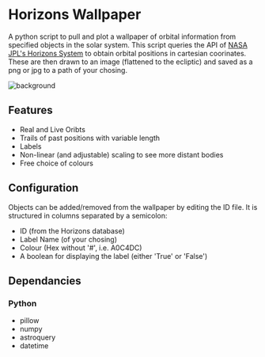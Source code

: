 # Horizons Wallpaper
A python script to pull and plot a wallpaper of orbital information from specified objects in the solar system. This script queries the API of [NASA JPL's Horizons System](https://ssd.jpl.nasa.gov/horizons/) to obtain orbital positions in cartesian coorinates. These are then drawn to an image (flattened to the ecliptic) and saved as a png or jpg to a path of your chosing.

![background](https://github.com/daraghhollman/horizons-wallpaper/assets/62439417/3229d214-dc0e-4265-a361-dadf3cea6149)

## Features
- Real and Live Oribts
- Trails of past positions with variable length
- Labels
- Non-linear (and adjustable) scaling to see more distant bodies
- Free choice of colours

## Configuration
Objects can be added/removed from the wallpaper by editing the ID file. It is structured in columns separated by a semicolon:
- ID (from the Horizons database)
- Label Name (of your chosing)
- Colour (Hex without '#', i.e. A0C4DC)
- A boolean for displaying the label (either 'True' or 'False')

## Dependancies
### Python
- pillow
- numpy
- astroquery
- datetime
